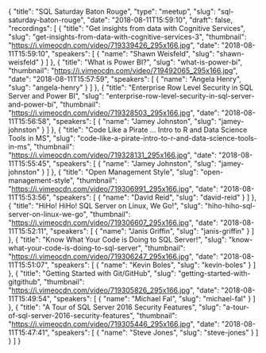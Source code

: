 {
  "title": "SQL Saturday Baton Rouge",
  "type": "meetup",
  "slug": "sql-saturday-baton-rouge",
  "date": "2018-08-11T15:59:10",
  "draft": false,
  "recordings": [
    {
      "title": "Get insights from data with Cognitive Services",
      "slug": "get-insights-from-data-with-cognitive-services-3",
      "thumbnail": "https://i.vimeocdn.com/video/719339426_295x166.jpg",
      "date": "2018-08-11T15:59:10",
      "speakers": [
        {
          "name": "Shawn Weisfeld",
          "slug": "shawn-weisfeld"
        }
      ]
    },
    {
      "title": "What is Power BI?",
      "slug": "what-is-power-bi",
      "thumbnail": "https://i.vimeocdn.com/video/719492065_295x166.jpg",
      "date": "2018-08-11T15:57:59",
      "speakers": [
        {
          "name": "Angela Henry",
          "slug": "angela-henry"
        }
      ]
    },
    {
      "title": "Enterprise Row Level Security in SQL Server and Power BI",
      "slug": "enterprise-row-level-security-in-sql-server-and-power-bi",
      "thumbnail": "https://i.vimeocdn.com/video/719328503_295x166.jpg",
      "date": "2018-08-11T15:56:58",
      "speakers": [
        {
          "name": "Jamey Johnston",
          "slug": "jamey-johnston"
        }
      ]
    },
    {
      "title": "Code Like a Pirate ... Intro to R and Data Science Tools in MS",
      "slug": "code-like-a-pirate-intro-to-r-and-data-science-tools-in-ms",
      "thumbnail": "https://i.vimeocdn.com/video/719328131_295x166.jpg",
      "date": "2018-08-11T15:55:45",
      "speakers": [
        {
          "name": "Jamey Johnston",
          "slug": "jamey-johnston"
        }
      ]
    },
    {
      "title": "Open Management Style",
      "slug": "open-management-style",
      "thumbnail": "https://i.vimeocdn.com/video/719306991_295x166.jpg",
      "date": "2018-08-11T15:53:56",
      "speakers": [
        {
          "name": "David Reid",
          "slug": "david-reid"
        }
      ]
    },
    {
      "title": "HiHo! HiHo! SQL Server on Linux, We Go!",
      "slug": "hiho-hiho-sql-server-on-linux-we-go",
      "thumbnail": "https://i.vimeocdn.com/video/719306607_295x166.jpg",
      "date": "2018-08-11T15:52:11",
      "speakers": [
        {
          "name": "Janis Griffin",
          "slug": "janis-griffin"
        }
      ]
    },
    {
      "title": "Know What Your Code is Doing to SQL Server!",
      "slug": "know-what-your-code-is-doing-to-sql-server",
      "thumbnail": "https://i.vimeocdn.com/video/719306247_295x166.jpg",
      "date": "2018-08-11T15:51:07",
      "speakers": [
        {
          "name": "Kevin Boles",
          "slug": "kevin-boles"
        }
      ]
    },
    {
      "title": "Getting Started with Git/GitHub",
      "slug": "getting-started-with-gitgithub",
      "thumbnail": "https://i.vimeocdn.com/video/719305826_295x166.jpg",
      "date": "2018-08-11T15:49:54",
      "speakers": [
        {
          "name": "Michael Fal",
          "slug": "michael-fal"
        }
      ]
    },
    {
      "title": "A Tour of SQL Server 2016 Security Features",
      "slug": "a-tour-of-sql-server-2016-security-features",
      "thumbnail": "https://i.vimeocdn.com/video/719305446_295x166.jpg",
      "date": "2018-08-11T15:47:41",
      "speakers": [
        {
          "name": "Steve Jones",
          "slug": "steve-jones"
        }
      ]
    }
  ]
}